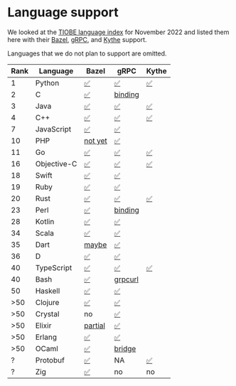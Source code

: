 # Language support

We looked at the [TIOBE language index][] for November 2022 and listed them here with their [Bazel][], [gRPC][], and [Kythe] support.

Languages that we do not plan to support are omitted.

| Rank | Language | Bazel | gRPC | Kythe |
|------|----------|-------|------|-------|
| 1 | Python | [✅](https://github.com/bazelbuild/rules_python) | [✅](https://grpc.io/docs/languages/python/quickstart/) | [✅](https://github.com/google/pytype/tree/main/pytype/tools/xref) |
| 2 | C | [✅](https://github.com/bazelbuild/rules_cc) | [binding](https://github.com/juniper/grpc-c) | |
| 3 | Java | [✅](https://github.com/bazelbuild/rules_java) | [✅](https://grpc.io/docs/languages/java) | [✅](https://github.com/kythe/kythe/blob/3f41a10b5449bf763574f38f39f0a89e5ad13a86/kythe/extractors/BUILD#L99) |
| 4 | C++ | [✅](https://github.com/bazelbuild/rules_cc) | [✅](https://grpc.io/docs/languages/cpp) | [✅](https://github.com/kythe/kythe/blob/3f41a10b5449bf763574f38f39f0a89e5ad13a86/kythe/extractors/BUILD#L86) |
| 7 | JavaScript | [✅](https://github.com/bazelbuild/rules_nodejs) | [✅](https://grpc.io/docs/languages/node) | |
| 10 | PHP | [not yet](https://github.com/greggdonovan/rules_php) | [✅](https://grpc.io/docs/languages/php) | |
| 11 | Go | [✅](https://github.com/bazelbuild/rules_go) | [✅](https://grpc.io/docs/languages/go) | [✅](https://github.com/kythe/kythe/blob/3f41a10b5449bf763574f38f39f0a89e5ad13a86/kythe/extractors/BUILD#LL113) |
| 16 | Objective-C | [✅](https://bazel.build/reference/be/objective-c) | [✅](https://grpc.io/docs/languages/objective-c/) | [✅](https://github.com/kythe/kythe/blob/3f41a10b5449bf763574f38f39f0a89e5ad13a86/kythe/extractors/BUILD#L140) |
| 18 | Swift | [✅](https://github.com/bazelbuild/rules_swift) | [✅](https://github.com/grpc/grpc-swift) | |
| 19 | Ruby | [✅](https://github.com/bazelruby/rules_ruby) | [✅](https://grpc.io/docs/languages/ruby) | |
| 20 | Rust | [✅](https://github.com/bazelbuild/rules_rust) | [✅](https://blog.logrocket.com/rust-and-grpc-a-complete-guide/) | [✅](https://github.com/kythe/kythe/blob/3f41a10b5449bf763574f38f39f0a89e5ad13a86/kythe/extractors/BUILD#L193) |
| 23 | Perl | [✅](https://github.com/bazelbuild/rules_perl) | [binding](https://github.com/joyrex2001/grpc-perl) | |
| 28 | Kotlin | [✅](https://github.com/bazelbuild/rules_kotlin) | [✅](https://grpc.io/docs/languages/kotlin) | |
| 34 | Scala | [✅](https://github.com/bazelbuild/rules_scala) | [✅](https://scalapb.github.io/docs/grpc) | |
| 35 | Dart | [maybe](https://github.com/cbracken/rules_dart) | [✅](https://grpc.io/docs/languages/dart) | |
| 36 | D | [✅](https://github.com/bazelbuild/rules_d) | [✅](https://github.com/hatf0/grpc-demo) | |
| 40 | TypeScript | [✅](https://bazelbuild.github.io/rules_nodejs/TypeScript.html) | [✅](https://grpc.io/blog/grpc-js-1.0/) | [✅](https://github.com/kythe/kythe/blob/3f41a10b5449bf763574f38f39f0a89e5ad13a86/kythe/extractors/BUILD#L159) |
| 40 | Bash | [✅](https://bazel.build/reference/be/shell) | [grpcurl](https://github.com/fullstorydev/grpcurl) | |
| 50 | Haskell | [✅](https://github.com/tweag/rules_haskell) | [✅](https://github.com/awakesecurity/gRPC-haskell) | |
| >50 | Clojure | [✅](https://github.com/bazelbuild/rules_closure) | [✅](https://protojure.readthedocs.io/en/latest/grpc/) | |
| >50 | Crystal | no | [✅](https://github.com/jgaskins/grpc) | |
| >50 | Elixir | [partial](https://github.com/rabbitmq/rabbitmq-server/blob/d35ccd60c75683813316a96517052608f5215c2b/bazel/elixir/elixir.bzl#L1) | [✅](https://github.com/elixir-grpc/grpc) | |
| >50 | Erlang | [✅](https://github.com/rabbitmq/rules_erlang) | [✅](https://github.com/Bluehouse-Technology/grpc) | |
| >50 | OCaml | [✅](https://www.tweag.io/blog/2021-07-01-obazl/) | [bridge](https://github.com/blandinw/ocaml-grpc-envoy/) | |
| ? | Protobuf | [✅](https://github.com/bazelbuild/rules_proto) | NA | [✅](https://github.com/kythe/kythe/blob/3f41a10b5449bf763574f38f39f0a89e5ad13a86/kythe/extractors/BUILD#LL179) | 
| ? | Zig | [✅](https://sr.ht/~motiejus/bazel-zig-cc) | no | no | 

[TIOBE language index]: https://www.tiobe.com/tiobe-index
[bazel]: https://bazel.build
[grpc]: https://grpc.io
[kythe]: https://kythe.io
